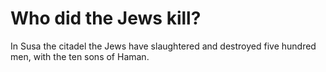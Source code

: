 # Who did the Jews kill?

In Susa the citadel the Jews have slaughtered and destroyed five hundred men, with the ten sons of Haman.
